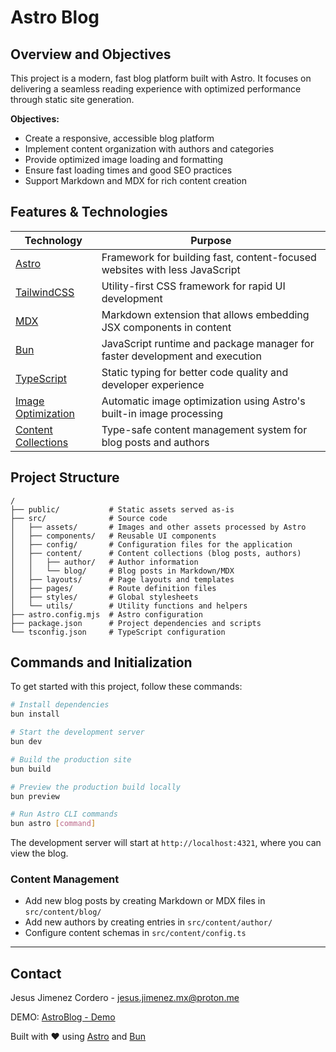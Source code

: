 # Astro Blog

## Overview and Objectives

This project is a modern, fast blog platform built with Astro. It focuses on delivering a seamless reading experience with optimized performance through static site generation.

**Objectives:**
- Create a responsive, accessible blog platform
- Implement content organization with authors and categories
- Provide optimized image loading and formatting
- Ensure fast loading times and good SEO practices
- Support Markdown and MDX for rich content creation

## Features & Technologies

| Technology | Purpose |
|------------|---------|
| [Astro](https://astro.build/) | Framework for building fast, content-focused websites with less JavaScript |
| [TailwindCSS](https://tailwindcss.com/) | Utility-first CSS framework for rapid UI development |
| [MDX](https://mdxjs.com/) | Markdown extension that allows embedding JSX components in content |
| [Bun](https://bun.sh/) | JavaScript runtime and package manager for faster development and execution |
| [TypeScript](https://www.typescriptlang.org/) | Static typing for better code quality and developer experience |
| [Image Optimization](https://docs.astro.build/en/guides/images/) | Automatic image optimization using Astro's built-in image processing |
| [Content Collections](https://docs.astro.build/en/guides/content-collections/) | Type-safe content management system for blog posts and authors |

## Project Structure

```
/
├── public/           # Static assets served as-is
├── src/              # Source code
│   ├── assets/       # Images and other assets processed by Astro
│   ├── components/   # Reusable UI components
│   ├── config/       # Configuration files for the application
│   ├── content/      # Content collections (blog posts, authors)
│   │   ├── author/   # Author information 
│   │   └── blog/     # Blog posts in Markdown/MDX
│   ├── layouts/      # Page layouts and templates
│   ├── pages/        # Route definition files
│   ├── styles/       # Global stylesheets
│   └── utils/        # Utility functions and helpers
├── astro.config.mjs  # Astro configuration
├── package.json      # Project dependencies and scripts
└── tsconfig.json     # TypeScript configuration
```

## Commands and Initialization

To get started with this project, follow these commands:

```bash
# Install dependencies
bun install

# Start the development server
bun dev

# Build the production site
bun build

# Preview the production build locally
bun preview

# Run Astro CLI commands
bun astro [command]
```

The development server will start at `http://localhost:4321`, where you can view the blog.

### Content Management

- Add new blog posts by creating Markdown or MDX files in `src/content/blog/`
- Add new authors by creating entries in `src/content/author/`
- Configure content schemas in `src/content/config.ts`

---

## Contact

Jesus Jimenez Cordero - [jesus.jimenez.mx@proton.me](mailto:jesus.jimenez.mx@proton.me)

DEMO: [AstroBlog - Demo](https://astro-blog-tan-nine.vercel.app/)

Built with ❤️ using [Astro](https://astro.build) and [Bun](https://bun.sh)
